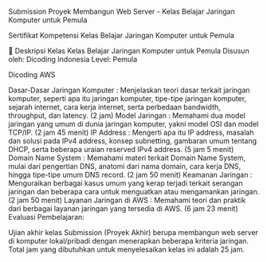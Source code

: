 Submission Proyek Membangun Web Server - Kelas Belajar Jaringan Komputer untuk Pemula

Sertifikat Kompetensi Kelas Belajar Jaringan Komputer untuk Pemula

🚀 Deskripsi Kelas
Kelas Belajar Jaringan Komputer untuk Pemula
Disusun oleh: Dicoding Indonesia
Level: Pemula

Dicoding AWS

Dasar-Dasar Jaringan Komputer : Menjelaskan teori dasar terkait jaringan komputer, seperti apa itu jaringan komputer, tipe-tipe jaringan komputer, sejarah internet, cara kerja internet, serta perbedaan bandwidth, throughput, dan latency. (2 jam)
Model Jaringan : Memahami dua model jaringan yang umum di dunia jaringan komputer, yakni model OSI dan model TCP/IP. (2 jam 45 menit)
IP Address : Mengerti apa itu IP address, masalah dan solusi pada IPv4 address, konsep subnetting, gambaran umum tentang DHCP, serta beberapa uraian reserved IPv4 address. (5 jam 5 menit)
Domain Name System : Memahami materi terkait Domain Name System, mulai dari pengertian DNS, anatomi dari nama domain, cara kerja DNS, hingga tipe-tipe umum DNS record. (2 jam 50 menit)
Keamanan Jaringan : Menguraikan berbagai kasus umum yang kerap terjadi terkait serangan jaringan dan beberapa cara untuk menguatkan atau mengamankan jaringan. (2 jam 50 menit)
Layanan Jaringan di AWS : Memahami teori dan praktik dari berbagai layanan jaringan yang tersedia di AWS. (6 jam 23 menit)
Evaluasi Pembelajaran:

Ujian akhir kelas
Submission (Proyek Akhir) berupa membangun web server di komputer lokal/pribadi dengan menerapkan beberapa kriteria jaringan.
Total jam yang dibutuhkan untuk menyelesaikan kelas ini adalah 25 jam.
